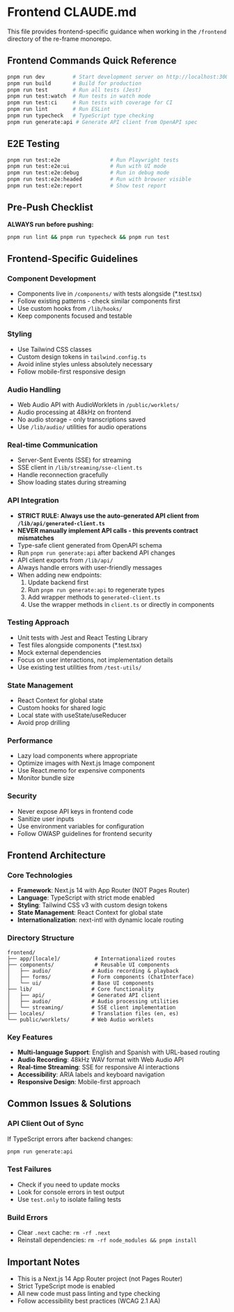 # Frontend CLAUDE.md

This file provides frontend-specific guidance when working in the `/frontend` directory of the re-frame monorepo.

## Frontend Commands Quick Reference

```bash
pnpm run dev         # Start development server on http://localhost:3000
pnpm run build       # Build for production
pnpm run test        # Run all tests (Jest)
pnpm run test:watch  # Run tests in watch mode
pnpm run test:ci     # Run tests with coverage for CI
pnpm run lint        # Run ESLint
pnpm run typecheck   # TypeScript type checking
pnpm run generate:api # Generate API client from OpenAPI spec
```

## E2E Testing
```bash
pnpm run test:e2e                # Run Playwright tests
pnpm run test:e2e:ui             # Run with UI mode
pnpm run test:e2e:debug          # Run in debug mode
pnpm run test:e2e:headed         # Run with browser visible
pnpm run test:e2e:report         # Show test report
```

## Pre-Push Checklist
**ALWAYS run before pushing:**
```bash
pnpm run lint && pnpm run typecheck && pnpm run test
```

## Frontend-Specific Guidelines

### Component Development
- Components live in `/components/` with tests alongside (*.test.tsx)
- Follow existing patterns - check similar components first
- Use custom hooks from `/lib/hooks/`
- Keep components focused and testable

### Styling
- Use Tailwind CSS classes
- Custom design tokens in `tailwind.config.ts`
- Avoid inline styles unless absolutely necessary
- Follow mobile-first responsive design

### Audio Handling
- Web Audio API with AudioWorklets in `/public/worklets/`
- Audio processing at 48kHz on frontend
- No audio storage - only transcriptions saved
- Use `/lib/audio/` utilities for audio operations

### Real-time Communication
- Server-Sent Events (SSE) for streaming
- SSE client in `/lib/streaming/sse-client.ts`
- Handle reconnection gracefully
- Show loading states during streaming

### API Integration
- **STRICT RULE: Always use the auto-generated API client from `/lib/api/generated-client.ts`**
- **NEVER manually implement API calls - this prevents contract mismatches**
- Type-safe client generated from OpenAPI schema
- Run `pnpm run generate:api` after backend API changes
- API client exports from `/lib/api/`
- Always handle errors with user-friendly messages
- When adding new endpoints:
  1. Update backend first
  2. Run `pnpm run generate:api` to regenerate types
  3. Add wrapper methods to `generated-client.ts`
  4. Use the wrapper methods in `client.ts` or directly in components

### Testing Approach
- Unit tests with Jest and React Testing Library
- Test files alongside components (*.test.tsx)
- Mock external dependencies
- Focus on user interactions, not implementation details
- Use existing test utilities from `/test-utils/`

### State Management
- React Context for global state
- Custom hooks for shared logic
- Local state with useState/useReducer
- Avoid prop drilling

### Performance
- Lazy load components where appropriate
- Optimize images with Next.js Image component
- Use React.memo for expensive components
- Monitor bundle size

### Security
- Never expose API keys in frontend code
- Sanitize user inputs
- Use environment variables for configuration
- Follow OWASP guidelines for frontend security

## Frontend Architecture

### Core Technologies
- **Framework**: Next.js 14 with App Router (NOT Pages Router)
- **Language**: TypeScript with strict mode enabled
- **Styling**: Tailwind CSS v3 with custom design tokens
- **State Management**: React Context for global state
- **Internationalization**: next-intl with dynamic locale routing

### Directory Structure
```
frontend/
├── app/[locale]/           # Internationalized routes
├── components/             # Reusable UI components
│   ├── audio/             # Audio recording & playback
│   ├── forms/             # Form components (ChatInterface)
│   └── ui/                # Base UI components
├── lib/                   # Core functionality
│   ├── api/               # Generated API client
│   ├── audio/             # Audio processing utilities
│   └── streaming/         # SSE client implementation
├── locales/               # Translation files (en, es)
└── public/worklets/       # Web Audio worklets
```

### Key Features
- **Multi-language Support**: English and Spanish with URL-based routing
- **Audio Recording**: 48kHz WAV format with Web Audio API
- **Real-time Streaming**: SSE for responsive AI interactions
- **Accessibility**: ARIA labels and keyboard navigation
- **Responsive Design**: Mobile-first approach

## Common Issues & Solutions

### API Client Out of Sync
If TypeScript errors after backend changes:
```bash
pnpm run generate:api
```

### Test Failures
- Check if you need to update mocks
- Look for console errors in test output
- Use `test.only` to isolate failing tests

### Build Errors
- Clear `.next` cache: `rm -rf .next`
- Reinstall dependencies: `rm -rf node_modules && pnpm install`

## Important Notes
- This is a Next.js 14 App Router project (not Pages Router)
- Strict TypeScript mode is enabled
- All new code must pass linting and type checking
- Follow accessibility best practices (WCAG 2.1 AA)